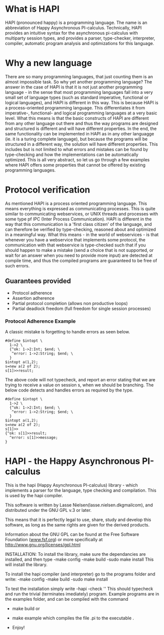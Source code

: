 What is HAPI
============
HAPI (pronounced happy) is a programming language. 
The name is an abbreviation of Happy Asynchronous PI-calculus. 
Technically, HAPI provides an intuitive syntax for the asynchronous pi-calculus with multiparty session types, and provides a parser, type-checker, interpreter, compiler, automatic program analysis and optimizations for this language.

Why a new language
==================
There are so many programming languages, that just counting them is an almost impossible task. So why yet another programming language? The answer in the case of HAPI is that it is not just another programming language - in the sense that most programming languages fall into a very small set of language types (such as standard imperative, functional or logical languages), and HAPI is different in this way.
This is because HAPI is a process-oriented programming language. This differentiates it from imperative-, functional- and logical programming languages at a very basic level. What this means is that the basic constructs of HAPI are different from any other language out there and thus the way programs are designed and structured is different and will have different properties. In the end, the same functionality can be implemented in HAPI as in any other languagge (ie. it is a turing complete language), but because the programs will be structured in a different way, the solution will have different properties. This includes but is not limited to what errors and mistakes can be found by type-checking and how the implementations can be automatically optimized.
This is all very abstract, so let us go through a few examples where HAPI offers some properties that cannot be offered by existing programming languages.

Protocol verification
=====================
As mentioned HAPI is a process oriented programming language. This means everything is expressed as communicating processes. This is quite similar to communicating webservices, or UNIX threads and processes with some type pf IPC (Inter Process Communication). HAPI is different in the way that this communication is a 'first class citizen' of the language, and can therefore be verified by type-checking, reasoned about and optimized in a meaningful way.
What this means - in the world of webservices - is that whenever you have a webservice that implements some protocol, the communication with that webservice is type-checked such that if you should happen to make a mistake (send a choice that is not supported, or wait for an answer when you need to provide more input) are detected at compile time, and thus the compiled programs are guaranteed to be free of such errors.

Guarantees provided
-------------------
  * Protocol adherence
  * Assertion adherence
  * Partial protocol completion (allows non productive loops)
  * Partial deadlock freedom (full freedom for single session processes)

### Protocol Adherence Example
A classic mistake is forgetting to handle errors as seen below.
```
#define $intopt \
  1->2 \
  {^ok: 1->2:Int; $end; \
   ^error: 1->2:String; $end; \
  }
$intopt a(1,2);
s=new a(2 of 2);
s[1]>>result;
```
The above code will not typecheck, and report an error stating that we are
trying to receive a value on session s, when we should be branching. The below
code detects and handles errors as required by the type.
```
#define $intopt \
  1->2 \
  {^ok: 1->2:Int; $end; \
   ^error: 1->2:String; $end; \
  }
$intopt a(1,2);
s=new a(2 of 2);
s[1]>>
{^ok: s[1]>>result;
  ^error: s[1]>>message;
}
```























HAPI - the Happy Asynchronous PI-calculus
============
This is the hapi (Happy Asynchronous PI-calculus) library - which implements a
parser for the language, type checking and compilation. This is used by the
hapi compiler.

This software is written by Lasse Nielsen(lasse.nielsen.dk<at>gmail<dot>com),
and distributed under the GNU GPL v.3 or later.

This means that it is perfectly legal to use, share, study and develop this
software, as long as the same rights are given for the derived products.

Information about the GNU GPL can be found at the Free Software Foundation
(www.fsf.org) or more specifically at http://www.gnu.org/licenses/gpl.html

INSTALLATION:
To install the library, make sure the dependancies are installed, and then type
-make config
-make build
-sudo make install
This will install the library.

To install the hapi compiler (and interpreter) go to the programs folder and
write:
-make config
-make build
-sudo make install

To test the installation simply write
-hapi -check ''
This should typecheck and run the trivial (terminates imediately) program.
Example programs are in the examples folder, and can be compiled with the
command
- make build
or
- make example
which compiles the file <example>.pi to the executable <example>.

- Enjoy!
